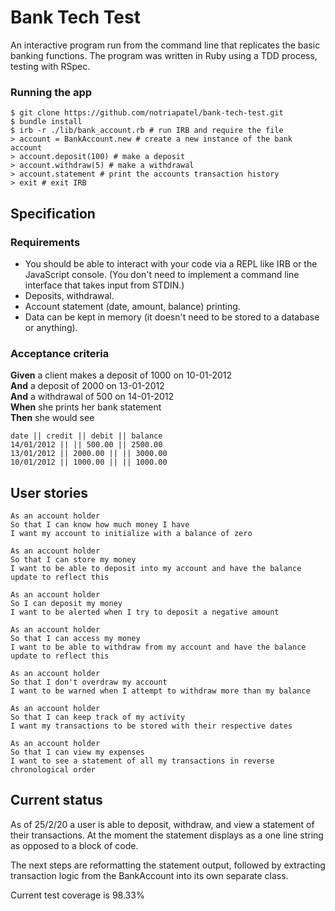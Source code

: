 # Bank Tech Test

An interactive program run from the command line that replicates the basic banking functions. The program was written in Ruby using a TDD process, testing with RSpec.

### Running the app

```
$ git clone https://github.com/notriapatel/bank-tech-test.git
$ bundle install
$ irb -r ./lib/bank_account.rb # run IRB and require the file
> account = BankAccount.new # create a new instance of the bank account
> account.deposit(100) # make a deposit
> account.withdraw(5) # make a withdrawal
> account.statement # print the accounts transaction history
> exit # exit IRB
```

## Specification

### Requirements

* You should be able to interact with your code via a REPL like IRB or the JavaScript console. (You don't need to implement a command line interface that takes input from STDIN.)
* Deposits, withdrawal.
* Account statement (date, amount, balance) printing.
* Data can be kept in memory (it doesn't need to be stored to a database or anything).

### Acceptance criteria

**Given** a client makes a deposit of 1000 on 10-01-2012  
**And** a deposit of 2000 on 13-01-2012  
**And** a withdrawal of 500 on 14-01-2012  
**When** she prints her bank statement  
**Then** she would see

```
date || credit || debit || balance
14/01/2012 || || 500.00 || 2500.00
13/01/2012 || 2000.00 || || 3000.00
10/01/2012 || 1000.00 || || 1000.00
```

## User stories

```
As an account holder
So that I can know how much money I have
I want my account to initialize with a balance of zero

As an account holder
So that I can store my money
I want to be able to deposit into my account and have the balance update to reflect this

As an account holder
So I can deposit my money
I want to be alerted when I try to deposit a negative amount

As an account holder
So that I can access my money
I want to be able to withdraw from my account and have the balance update to reflect this

As an account holder
So that I don't overdraw my account
I want to be warned when I attempt to withdraw more than my balance

As an account holder
So that I can keep track of my activity
I want my transactions to be stored with their respective dates

As an account holder
So that I can view my expenses
I want to see a statement of all my transactions in reverse chronological order
```

## Current status

As of 25/2/20 a user is able to deposit, withdraw, and view a statement of their transactions. At the moment the statement displays as a one line string as opposed to a block of code.

The next steps are reformatting the statement output, followed by extracting transaction logic from the BankAccount into its own separate class.

Current test coverage is 98.33%